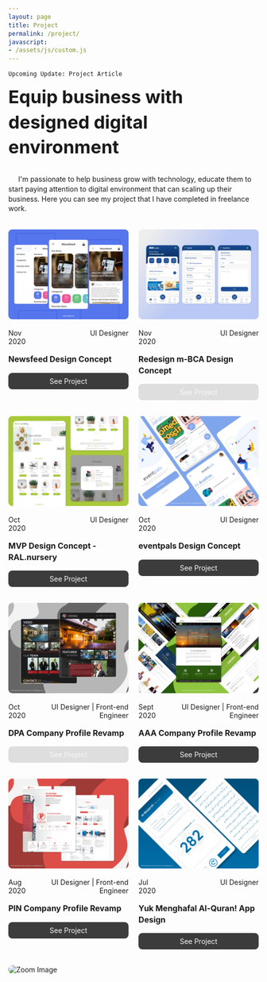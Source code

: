 ```yaml
---
layout: page
title: Project
permalink: /project/
javascript:
- /assets/js/custom.js
---
```


<style>
    .project {
        display: flex;
        flex-wrap: wrap;
        justify-content: space-between;
    }

    .big-title {
        font-size: 36px;
        font-weight: bolder;
        line-height: 140%;
        margin-bottom: 16px;
    }

    .main-desc {
        line-height: 140%;
        margin-bottom: 32px;
        text-indent: 20px;
    }

    .card {
        margin-bottom: 32px;
        width: 48%;
    }

    .card > *:not(:last-child) {
        margin-bottom: 16px;
    }

    img {
        border-radius: 8px;
        transition: opacity 0.3s;
    }

    .flex {
        display: flex;
    }

    .role {
        float: right;
        text-align: right;
        width: 100%;
    }

    .title {
        font-weight: bolder;
        font-size: 16px;
        line-height: 140%;
    }

    a, a:hover {
        text-decoration: none;
    }

    .button, .button:visited {
        color: #f8f8f8;
    }

    .button {
        display: block;
        background-color: #3c3c3c;
        border-radius: 8px;
        font-size: 14px;
        padding: 8px 16px;
        text-align: center;
        transition: background-color 0.3s, box-shadow 0.3s;
    }

    .button:hover {
        background-color: #303030;
        box-shadow: 4px 4px 4px 0px rgba(60, 60, 60, 0.15);
    }

    .button:focus {
        background-color: #242424;
        box-shadow: 4px 4px 4px 0px rgba(60, 60, 60, 0.25);
    }

    .button.disabled {
        background-color: #dedede;
    }

    .button.disabled:hover, .button.disabled:focus {
        box-shadow: none;
        color: #f8f8f8;
        cursor: not-allowed;
    }

    @media only screen and (max-width: 700px){
        .date, .role {
            line-height: 140%;
        }
    }
</style>
    Upcoming Update: Project Article
<section class="project">
    <div class="big-title">
        Equip business with designed digital environment
    </div>
    <p class="main-desc">
        I'm passionate to help business grow with technology, educate them to start paying attention to digital environment that can scaling up their business. Here you can see my project that I have completed in freelance work.
    </p>
    <div class="card">
        <img class="img-zoom" src="/assets/img/projects/newsfeed/1.jpg" alt="Newsfeed" />
        <div class="flex">
            <div class="date">Nov 2020</div>
            <div class="role">UI Designer</div>
        </div>
        <div class="title">Newsfeed Design Concept</div>
        <a class="button" role="button" href="https://dribbble.com/shots/14637797-Newsfeed-Design-Concept" target="_blank">See Project</a>
    </div>
    <div class="card">
        <img class="img-zoom" src="/assets/img/projects/m-bca/1.jpg" alt="m-BCA" />
        <div class="flex">
            <div class="date">Nov 2020</div>
            <div class="role">UI Designer</div>
        </div>
        <div class="title">Redesign m-BCA Design Concept</div>
        <a class="button disabled" role="button" href="#" target="_blank">See Project</a>
    </div>
    <div class="card">
        <img class="img-zoom" src="/assets/img/projects/ral-nursery/1.jpg" alt="RAL.nursery" />
        <div class="flex">
            <div class="date">Oct 2020</div>
            <div class="role">UI Designer</div>
        </div>
        <div class="title">MVP Design Concept - RAL.nursery</div>
        <a class="button" role="button" href="https://dribbble.com/shots/14458518-MVP-Design-Concept-RAL-nursery" target="_blank">See Project</a>
    </div>
    <div class="card">
        <img class="img-zoom" src="/assets/img/projects/eventpals/1.jpg" alt="eventpals" />
        <div class="flex">
            <div class="date">Oct 2020</div>
            <div class="role">UI Designer</div>
        </div>
        <div class="title">eventpals Design Concept</div>
        <a class="button" role="button" href="https://dribbble.com/shots/14457121-eventpals-Design-Concept" target="_blank">See Project</a>
    </div>
    <div class="card">
        <img class="img-zoom" src="/assets/img/projects/dpa/1.jpg" alt="Dhanika Property" />
        <div class="flex">
            <div class="date">Oct 2020</div>
            <div class="role">UI Designer | Front-end Engineer</div>
        </div>
        <div class="title">DPA Company Profile Revamp</div>
        <a class="button disabled" role="button" href="javascript:void(0);" target="_self">See Project</a>
    </div>
    <div class="card">
        <img class="img-zoom" src="/assets/img/projects/aaa/1.jpg" alt="PT. Atelir Alad Aditama" />
        <div class="flex">
            <div class="date">Sept 2020</div>
            <div class="role">UI Designer | Front-end Engineer</div>
        </div>
        <div class="title">AAA Company Profile Revamp</div>
        <a class="button" role="button" href="https://dribbble.com/shots/14398918-AAA-Company-Profile" target="_blank">See Project</a>
    </div>
    <div class="card">
        <img class="img-zoom" src="/assets/img/projects/pin/1.jpg" alt="PT. PUTERA INSTRUMENINDO" />
        <div class="flex">
            <div class="date">Aug 2020</div>
            <div class="role">UI Designer | Front-end Engineer</div>
        </div>
        <div class="title">PIN Company Profile Revamp</div>
        <a class="button" role="button" href="https://dribbble.com/shots/14397333-PIN-Company-Profile" target="_blank">See Project</a>
    </div>
    <div class="card">
        <img class="img-zoom" src="/assets/img/projects/yma/1.jpg" alt="Yuk Menghafal Al-Quran!" />
        <div class="flex">
            <div class="date">Jul 2020</div>
            <div class="role">UI Designer</div>
        </div>
        <div class="title">Yuk Menghafal Al-Quran! App Design</div>
        <a class="button" role="button" href="https://dribbble.com/shots/14421556-Yuk-Menghafal-Al-Quran" target="_blank">See Project</a>
    </div>
</section>
<div id="modal" class="modal">
    <img class="modal-content" id="img" alt="Zoom Image" />
</div>